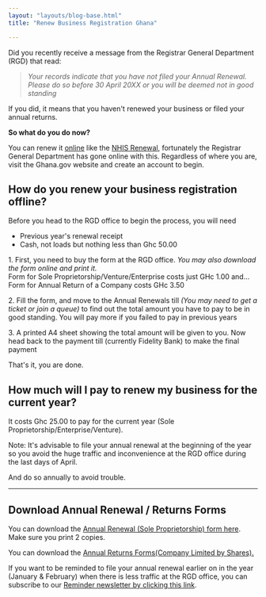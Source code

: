 ```yaml
---
layout: "layouts/blog-base.html"
title: "Renew Business Registration Ghana"

---
```


  <p>Did you recently receive a message from the Registrar General Department (RGD) that read:</p>
      <blockquote><em>Your records indicate that you have not filed your Annual Renewal.
        Please do so before 30 April 20XX or you will be deemed not in good standing </em></blockquote>
      <p>If you did, it means that you haven't renewed your business or filed your annual returns.</p>
      <p><strong>So what do you do now?</strong></p>
      <p>You can renew it <a href="https://www.ghana.gov.gh/rgd/annual-renewal/"  rel="noopener">online</a> like the 
      <a href="nhis-ghana-shortcode-renew">NHIS Renewal</a>, fortunately the Registrar General 
      Department has gone online with this. Regardless of where you are, visit the Ghana.gov website and create an account to begin.</p>
      <h2>How do you renew your business registration offline?</h2>
      <p>Before you head to the RGD office to begin the process, you will need</p> 
      <ul> 
       <li>Previous year's renewal receipt</li>
       <li>Cash, not loads but nothing less than Ghc 50.00</li>
      </ul>
      <p>1. First, you need to buy the form at the RGD office. <em>You may also download the form online and print it.</em>
      <br>Form for Sole Proprietorship/Venture/Enterprise costs just GHc 1.00 and...
      <br>Form for Annual Return of a Company costs GHc 3.50</p>
      <p>2. Fill the form, and move to the Annual Renewals till <em>(You may need to get a 
       ticket or join a queue)</em> to find out the total amount you have to pay to 
       be in good standing. You will pay more if you failed to pay in previous years</p>
      <p>3. A printed A4 sheet showing the total amount will be given to you. Now head back
        to the payment till (currently Fidelity Bank) to make the final payment</p>
      <p>That's it, you are done.</p>
      <h2>How much will I pay to renew my business for the current year?</h2>
      <p>It costs Ghc 25.00 to pay for the current year (Sole Proprietorship/Enterprise/Venture).</p>
      <p>Note: It's advisable to file your annual renewal at the beginning of the year so 
       you avoid the huge traffic and inconvenience at the RGD office during the last days of April.</p>
      <p>And do so annually to avoid trouble.<p>
      <hr>
      <h2>Download Annual Renewal / Returns Forms</h2>
      <p>You can download the <a href="https://rgd.gov.gh/forms/renewal/annual%20renewal%20notice%20of%20registration%20A1.pdf" rel="noopener noreferrer">Annual Renewal (Sole Proprietorship) form here</a>. Make sure you print 2 copies.</p>
      <p>You can download the <a href="https://rgd.gov.gh/forms/renewal/Filling-Of-Annual-Return-Form-.pdf" rel="noopener noreferrer">Annual Returns Forms(Company Limited by Shares).</a></p>
      <p>If you want to be reminded to file your annual renewal earlier on in the year (January & February) when there is less traffic
       at the RGD office, you can subscribe to our
       <a href="mailto:goldchestgh@gmail.com?subject=Reminder:%20Annual%20Renewal%20of%20Business%20&body=Hi,%0d%0dI%20would%20like%20to%20be%20reminded%20earlier%20next%20year.">
         Reminder newsletter by clicking this link</a>.</p>
